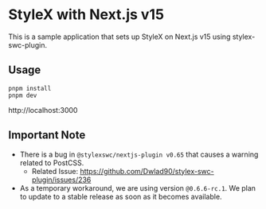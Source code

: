 # StyleX with Next.js v15

This is a sample application that sets up StyleX on Next.js v15 using stylex-swc-plugin.

## Usage

```
pnpm install
pnpm dev
```

http://localhost:3000

## Important Note

- There is a bug in `@stylexswc/nextjs-plugin v0.65` that causes a warning related to PostCSS.
  - Related Issue: https://github.com/Dwlad90/stylex-swc-plugin/issues/236
- As a temporary workaround, we are using version `@0.6.6-rc.1`. We plan to update to a stable release as soon as it becomes available.
